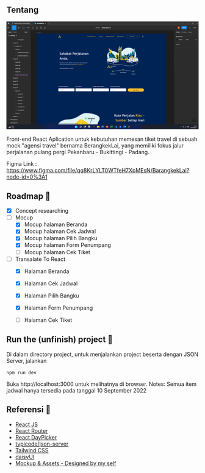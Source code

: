## Tentang

![Screenshot of the running project](https://raw.githubusercontent.com/hilmiha/barangkekLai/master/src/assets/dev/sc_dev.png)

Front-end React Aplication untuk kebutuhan memesan tiket travel di sebuah mock "agensi travel" bernama BerangkekLai, yang memiliki fokus jalur perjalanan pulang pergi Pekanbaru - Bukittingi - Padang.

Figma Link : https://www.figma.com/file/qq8KrLYLT0WTfeH7XpMEsN/BarangkekLai?node-id=0%3A1

## Roadmap 🚧
- [x] Concept researching
- [ ] Mocup
  - [x] Mocup halaman Beranda 
  - [x] Mocup halaman Cek Jadwal
  - [x] Mocup halaman Pilih Bangku
  - [x] Mocup halaman Form Penumpang
  - [ ] Mocup halaman Cek Tiket
- [ ] Transalate To React
  - [x] Halaman Beranda 
  - [x] Halaman Cek Jadwal
  - [x] Halaman Pilih Bangku
  - [x] Halaman Form Penumpang
  - [ ] Halaman Cek Tiket



## Run the (unfinish) project 🚀

Di dalam directory project, untuk menjalankan project beserta dengan JSON Server, jalankan

    npm run dev

Buka http://localhost:3000 untuk melihatnya di browser.
Notes:
  Semua item jadwal hanya tersedia pada tanggal 10 September 2022
  
## Referensi 📑

- [React JS](https://reactjs.org/)
- [React Router](https://reactrouter.com/en/main)
- [React DayPicker](https://react-day-picker.js.org/)
- [typicode/json-server](https://github.com/typicode/json-server)
- [Tailwind CSS](https://tailwindcss.com/)
- [daisyUI](https://daisyui.com/)
- [Mockup & Assets - Designed by my self](https://www.figma.com/file/qq8KrLYLT0WTfeH7XpMEsN/BarangkekLai?node-id=0%3A1)
